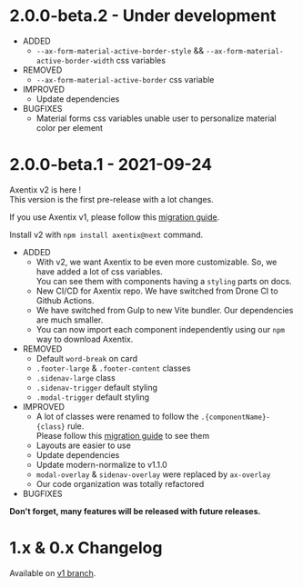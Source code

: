# 2.0.0-beta.2 - Under development

- ADDED
  - `--ax-form-material-active-border-style` && `--ax-form-material-active-border-width` css variables
- REMOVED
  - `--ax-form-material-active-border` css variable
- IMPROVED
  - Update dependencies
- BUGFIXES
  - Material forms css variables unable user to personalize material color per element

# 2.0.0-beta.1 - 2021-09-24

Axentix v2 is here !  
This version is the first pre-release with a lot changes.

If you use Axentix v1, please follow this [migration guide](https://useaxentix.com/2.0.x/docs/migration/).

Install v2 with `npm install axentix@next` command.

- ADDED
  - With v2, we want Axentix to be even more customizable. So, we have added a lot of css variables.  
    You can see them with components having a `styling` parts on docs. 
  - New CI/CD for Axentix repo. We have switched from Drone CI to Github Actions.
  - We have switched from Gulp to new Vite bundler. Our dependencies are much smaller.
  - You can now import each component independently using our `npm` way to download Axentix.
- REMOVED
  - Default `word-break` on card
  - `.footer-large` & `.footer-content` classes
  - `.sidenav-large` class
  - `.sidenav-trigger` default styling
  - `.modal-trigger` default styling
- IMPROVED
  - A lot of classes were renamed to follow the `.{componentName}-{class}` rule.  
    Please follow this [migration guide](https://useaxentix.com/2.0.x/docs/migration/) to see them
  - Layouts are easier to use
  - Update dependencies
  - Update modern-normalize to v1.1.0
  - `modal-overlay` & `sidenav-overlay` were replaced by `ax-overlay`
  - Our code organization was totally refactored
- BUGFIXES

**Don't forget, many features will be released with future releases.**  

# 1.x & 0.x Changelog

Available on [v1 branch](https://github.com/axentix/axentix/tree/v1).
